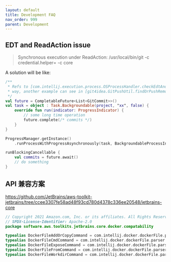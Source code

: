 ```yaml
---
layout: default
title: Development FAQ
nav_order: 999
parent: Development
---
```


## EDT and ReadAction issue 

> Synchronous execution under ReadAction: /usr/local/bin/git -c credential.helper= -c core

A solution will be like:

```kotlin
/**
 * Refs to [com.intellij.execution.process.OSProcessHandler.checkEdtAndReadAction], we should handle in this
 * way, another example can see in [git4idea.GitPushUtil.findOrPushRemoteBranch]
 */
val future = CompletableFuture<List<GitCommit>>()
val task = object : Task.Backgroundable(project, "xx", false) {
    override fun run(indicator: ProgressIndicator) {
        // some long time operation
        future.complete(/* commits */)
    }
}

ProgressManager.getInstance()
    .runProcessWithProgressAsynchronously(task, BackgroundableProcessIndicator(task))

runBlockingCancellable {
    val commits = future.await()
    // do something
}
```

## API 兼容方案


https://github.com/JetBrains/aws-toolkit-jetbrains/tree/ccee3307fe58ad48f93cd780d4378c336ee20548/jetbrains-core

```kotlin
// Copyright 2021 Amazon.com, Inc. or its affiliates. All Rights Reserved.
// SPDX-License-Identifier: Apache-2.0
package software.aws.toolkits.jetbrains.core.docker.compatability

typealias DockerFileAddOrCopyCommand = com.intellij.docker.dockerFile.parser.psi.DockerFileAddOrCopyCommand
typealias DockerFileCmdCommand = com.intellij.docker.dockerFile.parser.psi.DockerFileCmdCommand
typealias DockerFileExposeCommand = com.intellij.docker.dockerFile.parser.psi.DockerFileExposeCommand
typealias DockerFileFromCommand = com.intellij.docker.dockerFile.parser.psi.DockerFileFromCommand
typealias DockerFileWorkdirCommand = com.intellij.docker.dockerFile.parser.psi.DockerFileWorkdirCommand
```
